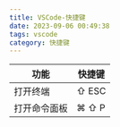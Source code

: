 ```yaml
---
title: VSCode-快捷键
date: 2023-09-06 00:49:38
tags: vscode
category: 快捷键
---
```


| 功能         | 快捷键 |
| ------------ | ------ |
| 打开终端     | ⇧ ESC  |
| 打开命令面板 | ⌘ ⇧ P  |
